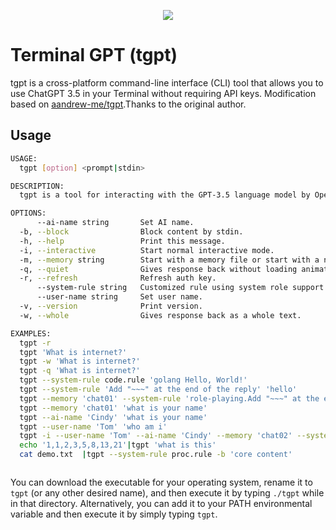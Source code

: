 <p align="center"><img src="tgpt.svg"></p>

# Terminal GPT (tgpt) 

tgpt is a cross-platform command-line interface (CLI) tool that allows you to use ChatGPT 3.5 in your Terminal without requiring API keys. Modification based on [aandrew-me/tgpt](https://github.com/aandrew-me/tgpt).Thanks to the original author.

## Usage 

```bash
USAGE:
  tgpt [option] <prompt|stdin>

DESCRIPTION:
  tgpt is a tool for interacting with the GPT-3.5 language model by OpenAI.

OPTIONS:
      --ai-name string       Set AI name.
  -b, --block                Block content by stdin.
  -h, --help                 Print this message.
  -i, --interactive          Start normal interactive mode.
  -m, --memory string        Start with a memory file or start with a new memory file.
  -q, --quiet                Gives response back without loading animation.
  -r, --refresh              Refresh auth key.
      --system-rule string   Customized rule using system role support text or file path.
      --user-name string     Set user name.
  -v, --version              Print version.
  -w, --whole                Gives response back as a whole text.

EXAMPLES:
  tgpt -r
  tgpt 'What is internet?'
  tgpt -w 'What is internet?'
  tgpt -q 'What is internet?'
  tgpt --system-rule code.rule 'golang Hello, World!'
  tgpt --system-rule 'Add "~~~" at the end of the reply' 'hello'
  tgpt --memory 'chat01' --system-rule 'role-playing.Add "~~~" at the end of the reply' 'You will play the role of Cindy'
  tgpt --memory 'chat01' 'what is your name'
  tgpt --ai-name 'Cindy' 'what is your name'
  tgpt --user-name 'Tom' 'who am i'
  tgpt -i --user-name 'Tom' --ai-name 'Cindy' --memory 'chat02' --system-rule 'Add "~~~" at the end of the reply'
  echo '1,1,2,3,5,8,13,21'|tgpt 'what is this'
  cat demo.txt  |tgpt --system-rule proc.rule -b 'core content'



```

You can download the executable for your operating system, rename it to `tgpt` (or any other desired name), and then execute it by typing `./tgpt` while in that directory. Alternatively, you can add it to your PATH environmental variable and then execute it by simply typing `tgpt`.

